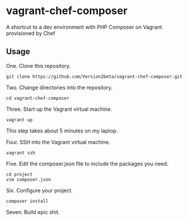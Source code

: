 # vagrant-chef-composer

A shortcut to a dev environment with PHP Composer on Vagrant provisioned by Chef

## Usage

One. Clone this repository.

```
git clone https://github.com/Version2beta/vagrant-chef-composer.git
```

Two. Change directories into the repository.

```
cd vagrant-chef-composer
```

Three. Start up the Vagrant virtual machine.

```
vagrant up
```

This step takes about 5 minutes on my laptop.

Four. SSH into the Vagrant virtual machine.

```
vagrant ssh
```

Five. Edit the composer.json file to include the packages you need.

```
cd project
vim composer.json
```

Six. Configure your project.

```
composer install
```

Seven. Build epic shit.

